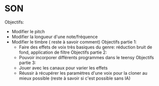 # SON
Objectifs:
- Modifier le pitch
- Modifier la longueur d'une note/fréquence
- Modifier le timbre ( reste à savoir comment)
Objectifs partie 1:
  - Faire des effets de voix très basiques du genre: réduction bruit de fond, application de filtre
Objectifs partie 2:
  - Pouvoir incorporer différents programmes dans le teensy
Objectifs partie 3:
  - Jouer avec les canaux pour varier les effets
  - Réussir à récupérer les paramètres d'une voix pour la cloner au mieux possible (reste à savoir si c'est possible sans IA)
